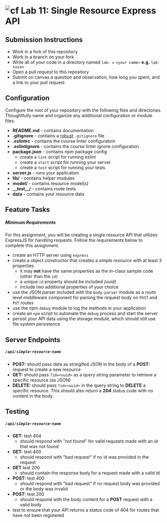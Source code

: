 ![cf](https://i.imgur.com/7v5ASc8.png) Lab 11: Single Resource Express API
======

## Submission Instructions
* Work in a fork of this repository
* Work in a branch on your fork
* Write all of your code in a directory named `lab-` + `<your name>` **e.g.** `lab-susan`
* Open a pull request to this repository
* Submit on canvas a question and observation, how long you spent, and a link to your pull request

## Configuration 
Configure the root of your repository with the following files and directories. Thoughtfully name and organize any additional configuration or module files.
* **README.md** - contains documentation
* **.gitignore** - contains a [robust](http://gitignore.io) `.gitignore` file 
* **.eslintrc** - contains the course linter configuratoin
* **.eslintignore** - contains the course linter ignore configuration
* **package.json** - contains npm package config
  * create a `lint` script for running eslint
  * create a `start` script for running your server
  * create a `test` script for running your tests
* **server.js** - runs your application
* **lib/** - contains helper modules
* **model/** - contains resource model(s)
* **\_\_test\_\_/** - contains route tests
* **data** - contains your resource data

## Feature Tasks

##### Minimum Requirements
For this assignment, you will be creating a single resource API that utilizes ExpressJS for handling requests.  Follow the requirements below to complete this assignment.

* create an HTTP server using `express`
* create a object constructor that creates a _simple resource_ with at least 3 properties
  * it may **not** have the same properties as the in-class sample code (other than the `id`)
  * a unique `id` property should be included *(uuid)*
  * include two additional properties of your choice
* use the JSON parser included with the `body-parser` module as a route level middleware component for parsing the request body on `POST` and `PUT` routes
* use the npm `debug` module to log the methods in your application
* create an `npm` script to automate the `debug` process and start the server
* persist your API data using the storage module, which should still use file system persistence

## Server Endpoints

##### `/api/simple-resource-name`
* **POST:** should pass data as stringifed JSON in the body of a **POST:** request to create a new resource
* **GET:** should pass `?id=<uuid>` as a query string parameter to retrieve a specific resource (as JSON)
* **DELETE:** should pass `?id=<uuid>` in the query string to **DELETE** a specific resource. This should also return a **204** status code with no content in the body.

## Testing
##### `/api/simple-resource-name`
* **GET:** test 404
  * should respond with "not found" for valid requests made with an id that was not found
* **GET:** test 400
  * should respond with "bad request" if no id was provided in the request
* **GET** test 200
  * should contain the response body for a request made with a valid id
* **POST:** test 400
  * should respond with "bad request" if no request body was provided or the body was invalid
* **POST:** test 200
  * should respond with the body content for a **POST** request with a valid body
* test to ensure that your API returns a status code of 404 for routes that have not been registered